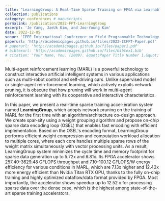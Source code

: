 ```yaml
---
title: "LearningGroup: A Real-Time Sparse Training on FPGA via Learnable Weight Grouping for Multi-Agent Reinforcement Learning"
collection: publications
category: conferences # manuscripts
permalink: /publication/2022-FPT-LearningGroup
excerpt: 'Je Yang, JaeUk Kim, and Joo-Young Kim'
date: 2022-12-05
venue: 'IEEE International Conference on Field Programmable Technology (ICFPT)'
paperurl: 'http://academicpages.github.io/files/2022-ICFPT-Paper.pdf'
# paperurl: 'http://academicpages.github.io/files/paper1.pdf'
# bibtexurl: 'http://academicpages.github.io/files/bibtex1.bib'
# citation: 'Your Name, You. (2009). &quot;Paper Title Number 1.&quot; <i>Journal 1</i>. 1(1).'
---
```

Multi-agent reinforcement learning (MARL) is a powerful technology to construct interactive artificial intelligent systems in various applications such as multi-robot control and self-driving cars. Unlike supervised model or single-agent rein-forcement learning, which actively exploits network pruning, it is obscure that how pruning will work in multi-agent reinforcement learning with its cooperative and interactive characteristics. 

In this paper, we present a real-time sparse training accel-eration system named **LearningGroup**, which adopts network pruning on the training of MARL for the first time with an algorithm/architecture co-design approach. We create spar-sity using a weight grouping algorithm and propose on-chip sparse data encoding loop (OSEL) that enables fast encoding with efficient implementation. Based on the OSEL's encoding format, LearningGroup performs efficient weight compression and computation workload allocation to multiple cores, where each core handles multiple sparse rows of the weight matrix simultaneously with vector processing units. As a result, LearningGroup system minimizes the cycle time and memory footprint for sparse data generation up to 5.72x and 6.81x. Its FPGA accelerator shows 257.40-3629.48 GFLOPS throughput and 7.10-100.12 GFLOPS/W energy efficiency for various conditions in MARL, which are 7.13x higher and 12.43x more energy efficient than Nvidia Titan RTX GPU, thanks to the fully on-chip training and highly optimized dataflow/data format provided by FPGA. Most importantly, the accelerator shows speedup up to 12.52 x for processing sparse data over the dense case, which is the highest among state-of-the-art sparse training accelerators.